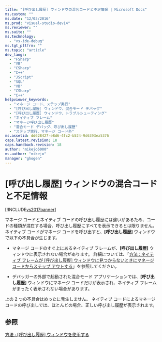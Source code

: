 ```yaml
---
title: "[呼び出し履歴] ウィンドウの混合コードと不足情報 | Microsoft Docs"
ms.custom: ""
ms.date: "12/03/2016"
ms.prod: "visual-studio-dev14"
ms.reviewer: ""
ms.suite: ""
ms.technology: 
  - "vs-ide-debug"
ms.tgt_pltfrm: ""
ms.topic: "article"
dev_langs: 
  - "FSharp"
  - "VB"
  - "CSharp"
  - "C++"
  - "JScript"
  - "SQL"
  - "VB"
  - "CSharp"
  - "C++"
helpviewer_keywords: 
  - "マネージ コード、ステップ実行"
  - "[呼び出し履歴] ウィンドウ、混合モード デバッグ"
  - "[呼び出し履歴] ウィンドウ、トラブルシューティング"
  - "ネイティブ フレーム"
  - "マネージ呼び出し履歴"
  - "混合モード デバッグ、呼び出し履歴"
  - "ステップ実行、マネージ コード外"
ms.assetid: dd628427-e8d6-4fc2-b524-9d6393ea5376
caps.latest.revision: 18
caps.handback.revision: 18
author: "mikejo5000"
ms.author: "mikejo"
manager: "ghogen"
---
```

# [呼び出し履歴] ウィンドウの混合コードと不足情報
[!INCLUDE[vs2017banner](../code-quality/includes/vs2017banner.md)]

マネージ コードとネイティブ コードの呼び出し履歴には違いがあるため、コードの種類が混在する場合、呼び出し履歴にすべてを表示できるとは限りません。  ネイティブ コードがマネージ コードを呼び出すと、**\[呼び出し履歴\]** ウィンドウで以下の不具合が生じます。  
  
-   マネージ コードのすぐ上にあるネイティブ フレームが、**\[呼び出し履歴\]** ウィンドウに表示されない場合があります。  詳細については、「[方法 : ネイティブ フレームが \[呼び出し履歴\] ウィンドウに見つからないときにマネージ コードからステップ アウトする](../Topic/How%20to:%20Step%20out%20of%20Managed%20Code%20when%20Native%20Frames%20are%20Missing%20from%20the%20Call%20Stack%20Window.md)」を参照してください。  
  
-   デバッガーの外部で起動された混合モード アプリケーションでは、**\[呼び出し履歴\]** ウィンドウにマネージ コードだけが表示され、ネイティブ フレームがまったく表示されない場合があります。  
  
 上の 2 つの不具合はめったに発生しません。  ネイティブ コードによるマネージ コードの呼び出しでは、ほとんどの場合、正しい呼び出し履歴が表示されます。  
  
## 参照  
 [方法 : \[呼び出し履歴\] ウィンドウを使用する](../Topic/How%20to:%20Use%20the%20Call%20Stack%20Window.md)